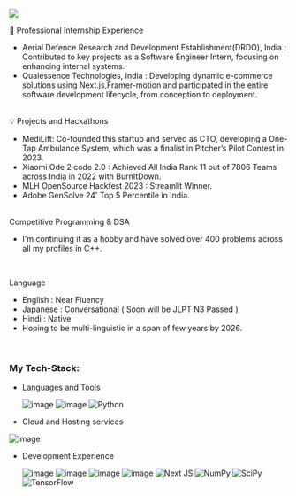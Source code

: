 

![](https://komarev.com/ghpvc/?username=StillAbeginnerr&color=green)

🌱 Professional Internship Experience<br/>
- Aerial Defence Research and Development Establishment(DRDO), India : Contributed to key projects as a Software Engineer Intern, focusing on enhancing internal systems.
- Qualessence Technologies, India : Developing dynamic e-commerce solutions using Next.js,Framer-motion and participated in the entire software development lifecycle, from conception to deployment.
<br/><br/>

💡 Projects and Hackathons<br/>
- MediLift: Co-founded this startup and served as CTO, developing a One-Tap Ambulance System, which was a finalist in Pitcher’s Pilot Contest in 2023.
- Xiaomi Ode 2 code 2.0 : Achieved All India Rank 11 out of 7806 Teams across India in 2022 with BurnItDown.
- MLH OpenSource Hackfest 2023 : Streamlit Winner.
- Adobe GenSolve 24' Top 5 Percentile in India.
<br/><br/>

 Competitive Programming & DSA <br/>
- I'm continuing it as a hobby and have solved over 400 problems across all my profiles in C++.
<br/>

 Language 
- English : Near Fluency 
- Japanese : Conversational ( Soon will be JLPT N3 Passed )
- Hindi : Native
- Hoping to be multi-linguistic in a span of few years by 2026.
<br/>


### My Tech-Stack:
* Languages and Tools

  ![image](https://img.shields.io/badge/Javascript-F7DF1E?style=for-the-badge&logo=Javascript&logoColor=black)
  ![image](https://img.shields.io/badge/C++-FF6C37?style=for-the-badge&logo=C&logoColor=white)
  ![Python](https://img.shields.io/badge/python-3670A0?style=for-the-badge&logo=python&logoColor=ffdd54)

* Cloud and Hosting services

![image](https://img.shields.io/badge/Vercel-000000.svg?style=for-the-badge&logo=Vercel&logoColor=white)

* Development Experience
  
  ![image](https://img.shields.io/badge/Node.js-339933?style=for-the-badge&logo=nodedotjs&logoColor=white)
  ![image](https://img.shields.io/badge/Express.js-000000?style=for-the-badge&logo=express&logoColor=white)
![image](https://img.shields.io/badge/GraphQL-E10098.svg?style=for-the-badge&logo=GraphQL&logoColor=white)
  ![image](https://img.shields.io/badge/React-20232A?style=for-the-badge&logo=react&logoColor=61DAFB)
    ![Next JS](https://img.shields.io/badge/Next-black?style=for-the-badge&logo=next.js&logoColor=white)
  ![NumPy](https://img.shields.io/badge/numpy-%23013243.svg?style=for-the-badge&logo=numpy&logoColor=white)
  ![SciPy](https://img.shields.io/badge/SciPy-%230C55A5.svg?style=for-the-badge&logo=scipy&logoColor=%white)
  ![TensorFlow](https://img.shields.io/badge/TensorFlow-%23FF6F00.svg?style=for-the-badge&logo=TensorFlow&logoColor=white)
  

